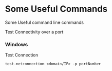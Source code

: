 # Some Useful Commands
Some Useful command line commands

Test Connectivity over a port

### Windows
Test Connection
```
test-netconnection <domain/IP> -p portNumber
```

